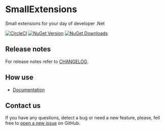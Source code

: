 
# SmallExtensions

Small extensions for your day of developer .Net

[![CircleCI](https://circleci.com/gh/Lowpoc/SmallExtesions/tree/master.svg?style=svg)](https://circleci.com/gh/Lowpoc/SmallExtesions/tree/master)
[![NuGet Version](https://img.shields.io/nuget/v/smallextensions.svg)](https://img.shields.io/nuget/v/smallextensions.svg)
[![NuGet Downloads](https://img.shields.io/nuget/dt/smallextensions.svg)](https://www.nuget.org/packages/smallextensions)

## Release notes

For release notes refer to [CHANGELOG](https://github.com/Lowpoc/SmallExtesions/blob/master/CHANGELOG.md).

## How use
- [Documentation](https://github.com/Lowpoc/SmallExtesions/blob/master/HOWUSE.MD)

## Contact us

If you have any questions, detect a bug or need a new feature, please, fell free to [open a new issue](https://github.com/Lowpoc/SmallExtesions/issues) on GitHub.
